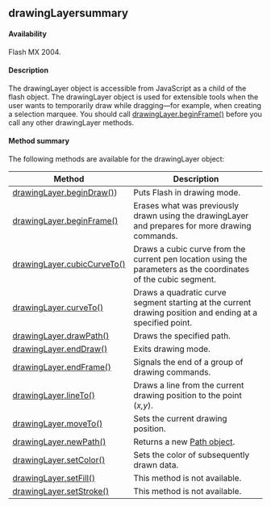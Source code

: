 ## drawingLayersummary

#### Availability

Flash MX 2004.

#### Description

The drawingLayer object is accessible from JavaScript as a child of the flash object. The drawingLayer object is used for extensible tools when the user wants to temporarily draw while dragging—for example, when creating a selection marquee. You should call [drawingLayer.beginFrame()](#!AdobeDocs/developers-animatesdk-docs/test/drawingLayer_object/drawingLaye1.md) before you call any other drawingLayer methods.

#### Method summary

The following methods are available for the drawingLayer object:

| **Method**                                            | **Description**                                                                                                 |
|-------------------------------------------------------|-----------------------------------------------------------------------------------------------------------------|
| [drawingLayer.beginDraw()](#!AdobeDocs/developers-animatesdk-docs/test/drawingLayer_object/drawingLayer.md)) | Puts Flash in drawing mode.                                                                                     |
| [drawingLayer.beginFrame()](#!AdobeDocs/developers-animatesdk-docs/test/drawingLayer_object/drawingLaye1.md)            | Erases what was previously drawn using the drawingLayer and prepares for more drawing commands.                 |
| [drawingLayer.cubicCurveTo()](#!AdobeDocs/developers-animatesdk-docs/test/drawingLayer_object/drawingLaye2.md)          | Draws a cubic curve from the current pen location using the parameters as the coordinates of the cubic segment. |
| [drawingLayer.curveTo()](#!AdobeDocs/developers-animatesdk-docs/test/drawingLayer_object/drawingLaye3.md)               | Draws a quadratic curve segment starting at the current drawing position and ending at a specified point.       |
| [drawingLayer.drawPath()](#!AdobeDocs/developers-animatesdk-docs/test/drawingLayer_object/drawingLaye4.md)              | Draws the specified path.                                                                                       |
| [drawingLayer.endDraw()](#!AdobeDocs/developers-animatesdk-docs/test/drawingLayer_object/drawingLaye5.md)               | Exits drawing mode.                                                                                             |
| [drawingLayer.endFrame()](#!AdobeDocs/developers-animatesdk-docs/test/drawingLayer_object/drawingLaye6.md)              | Signals the end of a group of drawing commands.                                                                 |
| [drawingLayer.lineTo()](#!AdobeDocs/developers-animatesdk-docs/test/drawingLayer_object/drawingLaye7.md)                | Draws a line from the current drawing position to the point (*x,y*).                                            |
| [drawingLayer.moveTo()](#!AdobeDocs/developers-animatesdk-docs/test/drawingLayer_object/drawingLaye8.md)                | Sets the current drawing position.                                                                              |
| [drawingLayer.newPath()](#!AdobeDocs/developers-animatesdk-docs/test/drawingLayer_object/drawingLaye9.md)               | Returns a new [Path object](#!AdobeDocs/developers-animatesdk-docs/test/Path_object/path_summary.md).                                                                     |
| [drawingLayer.setColor()](#!AdobeDocs/developers-animatesdk-docs/test/drawingLayer_object/drawingLay10.md)              | Sets the color of subsequently drawn data.                                                                      |
| [drawingLayer.setFill()](#!AdobeDocs/developers-animatesdk-docs/test/drawingLayer_object/drawingLay11.md)               | This method is not available.                                                                                   |
| [drawingLayer.setStroke()](#!AdobeDocs/developers-animatesdk-docs/test/drawingLayer_object/drawingLay12.md)             | This method is not available.                                                                                   |

<span id="drawingLayer.beginDraw()" class="anchor"></span>

